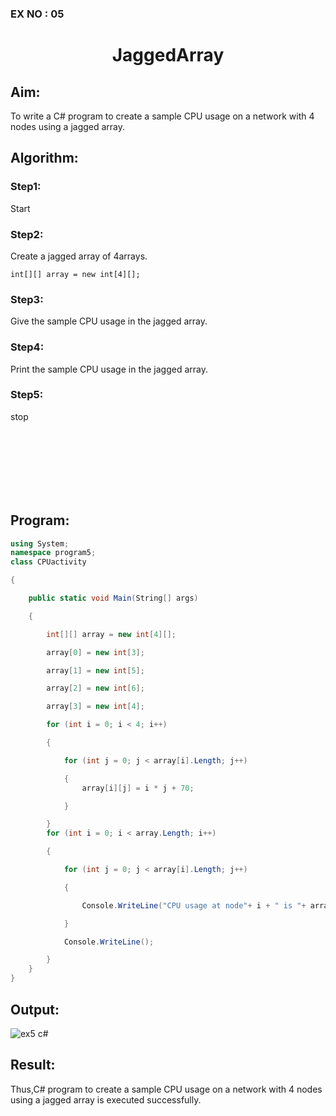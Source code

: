 ### EX NO : 05
# <p align="center">JaggedArray</p>
## Aim:
To write a C# program to create a sample CPU usage on a network with 4 nodes using a jagged array.
## Algorithm:
 ### Step1: 
Start
### Step2:
Create a jagged array of 4arrays.
```
int[][] array = new int[4][];
```
### Step3:
Give the sample CPU usage in the jagged array. 
### Step4:
Print the sample CPU usage in the jagged array. 
### Step5:
stop

<br/><br/><br/><br/><br/><br/>

## Program:
```c#
using System;
namespace program5;
class CPUactivity

{

    public static void Main(String[] args)

    {

        int[][] array = new int[4][];

        array[0] = new int[3];

        array[1] = new int[5];

        array[2] = new int[6];

        array[3] = new int[4];

        for (int i = 0; i < 4; i++)

        {

            for (int j = 0; j < array[i].Length; j++)

            {
                array[i][j] = i * j + 70;

            }

        }
        for (int i = 0; i < array.Length; i++)

        {

            for (int j = 0; j < array[i].Length; j++)

            {

                Console.WriteLine("CPU usage at node"+ i + " is "+ array[i][j]+" % ");

            }

            Console.WriteLine();

        }
    }
}
```

## Output:
![ex5 c#](https://user-images.githubusercontent.com/75234588/192150760-e4a78b75-5873-4caf-9ca2-accc0fdd77f9.PNG)


## Result:
Thus,C# program to create a sample CPU usage on a network with 4 nodes using a jagged array is executed successfully.

